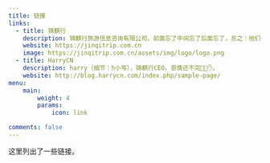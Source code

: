```yaml
---
title: 链接
links:
  - title: 锦麒行
    description: 锦麒行旅游信息咨询有限公司，前面忘了中间忘了后面忘了，总之：他们一开会，我就没法休息。
    website: https://jinqitrip.com.cn
    image: https://jinqitrip.com.cn/assets/img/logo/logo.png
  - title: HarryCN
    description: harry（细节：h小写），锦麒行CEO。恩情还不完🤚😭✋。
    website: http://blog.harrycn.com/index.php/sample-page/
menu:
    main: 
        weight: 4
        params:
            icon: link

comments: false
---
```


这里列出了一些链接。
